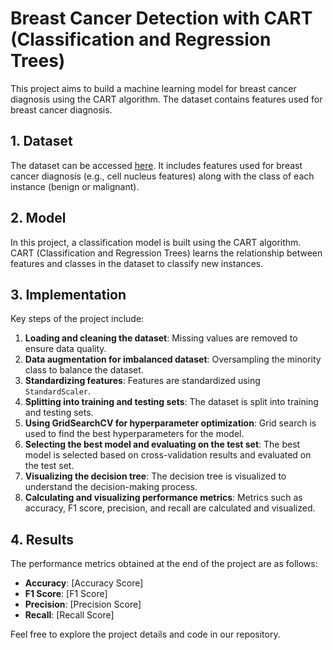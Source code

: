 # Breast Cancer Detection with CART (Classification and Regression Trees)

This project aims to build a machine learning model for breast cancer diagnosis using the CART algorithm. The dataset contains features used for breast cancer diagnosis.

## 1. Dataset

The dataset can be accessed [here](https://archive.ics.uci.edu/dataset/15/breast+cancer+wisconsin+original). It includes features used for breast cancer diagnosis (e.g., cell nucleus features) along with the class of each instance (benign or malignant).

## 2. Model

In this project, a classification model is built using the CART algorithm. CART (Classification and Regression Trees) learns the relationship between features and classes in the dataset to classify new instances.

## 3. Implementation

Key steps of the project include:

1. **Loading and cleaning the dataset**: Missing values are removed to ensure data quality.
2. **Data augmentation for imbalanced dataset**: Oversampling the minority class to balance the dataset.
3. **Standardizing features**: Features are standardized using `StandardScaler`.
4. **Splitting into training and testing sets**: The dataset is split into training and testing sets.
5. **Using GridSearchCV for hyperparameter optimization**: Grid search is used to find the best hyperparameters for the model.
6. **Selecting the best model and evaluating on the test set**: The best model is selected based on cross-validation results and evaluated on the test set.
7. **Visualizing the decision tree**: The decision tree is visualized to understand the decision-making process.
8. **Calculating and visualizing performance metrics**: Metrics such as accuracy, F1 score, precision, and recall are calculated and visualized.

## 4. Results

The performance metrics obtained at the end of the project are as follows:

- **Accuracy**: [Accuracy Score]
- **F1 Score**: [F1 Score]
- **Precision**: [Precision Score]
- **Recall**: [Recall Score]

Feel free to explore the project details and code in our repository.
